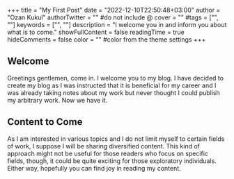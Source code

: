 +++
title = "My First Post"
date = "2022-12-10T22:50:48+03:00"
author = "Ozan Kukul"
authorTwitter = "" #do not include @
cover = ""
#tags = ["", ""]
keywords = ["", ""]
description = "I welcome you in and inform you about what is to come."
showFullContent = false
readingTime = true
hideComments = false
color = "" #color from the theme settings
+++

## Welcome

Greetings gentlemen, come in. I welcome you to my blog. I have decided to create my blog as I was instructed that it is beneficial for my career and I was already taking notes about my work but never thought I could publish my arbitrary work. Now we have it.

## Content to Come

As I am interested in various topics and I do not limit myself to certain fields of work, I suppose I will be sharing diversified content. This kind of approach might not be useful for those readers who focus on specific fields, though, it could be quite exciting for those exploratory individuals. Either way, hopefully you can find joy in reading my content.


